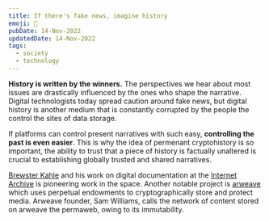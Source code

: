 ```yaml
---
title: If there's fake news, imagine history
emoji: 📰
pubDate: 14-Nov-2022
updatedDate: 14-Nov-2022
tags:
  - society
  - technology
---
```


**History is written by the winners.** The perspectives we hear about most issues are drastically influenced by the ones who shape the narrative. Digital technologists today spread caution around fake news, but digital history is another medium that is constantly corrupted by the people the control the sites of data storage.

If platforms can control present narratives with such easy, **controlling the past is even easier**. This is why the idea of permenant cryptohistory is so important, the ability to trust that a piece of history is factually unaltered is crucial to establishing globally trusted and shared narratives.

[Brewster Kahle](https://en.wikipedia.org/wiki/Brewster_Kahle) and his work on digital documentation at the [Internet Archive](https://archive.org/) is pioneering work in the space. Another notable project is [arweave](https://www.arweave.org/) which uses perpetual endowments to cryptographically store and protect media. Arweave founder, Sam Williams, calls the network of content stored on arweave the permaweb, owing to its immutability.
